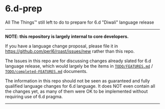 
# 6.d-prep

All The Things™ still left to do to prepare for 6.d "Diwali" language release

-------------------------------------------------------------------

**NOTE: this repository is largely internal to core developers.**

If you have a language change proposal, please file it in
https://github.com/perl6/roast/issues/new rather than this repo.

The Issues in this repo are for discussing changes already slated
for 6.d language release, which would largely be the items in
[`TODO/FEATURES.md`](TODO/FEATURES.md) /
[`TODO/completed-FEATURES.md`](TODO/completed-FEATURES.md) documents.

The information in this repo should not be seen as guaranteed
and fully qualified language changes for 6.d language. It does NOT even contain
all the changes yet, as many of them were OK to be implemented without requiring
use of 6.d pragma.

------------------------------------------------------------------
